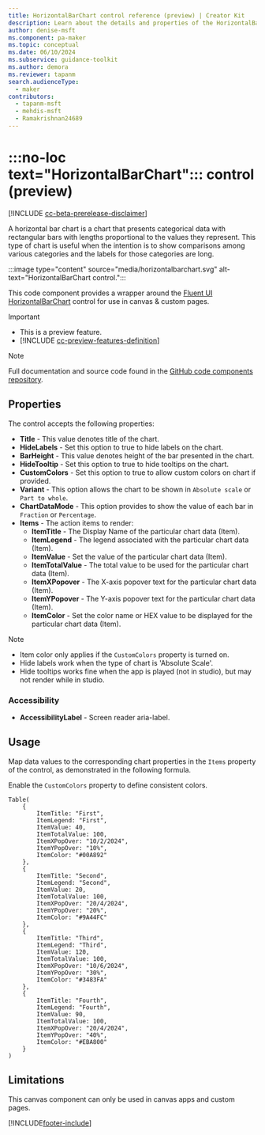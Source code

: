 ```yaml
---
title: HorizontalBarChart control reference (preview) | Creator Kit
description: Learn about the details and properties of the HorizontalBarChart control in the Creator Kit.
author: denise-msft
ms.component: pa-maker
ms.topic: conceptual
ms.date: 06/10/2024
ms.subservice: guidance-toolkit
ms.author: demora
ms.reviewer: tapanm
search.audienceType: 
  - maker
contributors:
  - tapanm-msft
  - mehdis-msft
  - Ramakrishnan24689
---
```


# :::no-loc text="HorizontalBarChart"::: control (preview)

[!INCLUDE [cc-beta-prerelease-disclaimer](../../includes/cc-beta-prerelease-disclaimer.md)]

A horizontal bar chart is a chart that presents categorical data with rectangular bars with lengths proportional to the values they represent. This type of chart is useful when the intention is to show comparisons among various categories and the labels for those categories are long.

:::image type="content" source="media/horizontalbarchart.svg" alt-text="HorizontalBarChart control.":::

This code component provides a wrapper around the [Fluent UI HorizontalBarChart](https://developer.microsoft.com/en-us/fluentui#/controls/web/horizontalbarchart) control for use in canvas & custom pages.

> [!IMPORTANT]
>
> - This is a preview feature.
> - [!INCLUDE [cc-preview-features-definition](../../includes/cc-preview-features-definition.md)]

> [!NOTE]
> Full documentation and source code found in the [GitHub code components repository](https://github.com/microsoft/powercat-code-components/tree/main/HorizontalBarChart).

## Properties

The control accepts the following properties:

- **Title** - This value denotes title of the chart.
- **HideLabels** - Set this option to true to hide labels on the chart.
- **BarHeight** - This value denotes height of the bar presented in the chart.
- **HideTooltip** - Set this option to true to hide tooltips on the chart.
- **CustomColors** - Set this option to true to allow custom colors on chart if provided.
- **Variant** - This option allows the chart to be shown in `Absolute scale` or `Part to whole`.
- **ChartDataMode** - This option provides to show the value of each bar in `Fraction` or `Percentage`.
- **Items** - The action items to render:
  - **ItemTitle** - The Display Name of the particular chart data (Item).
  - **ItemLegend** - The legend associated with the particular chart data (Item).
  - **ItemValue** - Set the value of the particular chart data (Item).
  - **ItemTotalValue** - The total value to be used for the particular chart data (Item).
  - **ItemXPopover** - The X-axis popover text for the particular chart data (Item).
  - **ItemYPopover** - The Y-axis popover text for the particular chart data (Item).
  - **ItemColor** - Set the color name or HEX value to be displayed for the particular chart data (Item).

> [!NOTE]
> - Item color only applies if the `CustomColors` property is turned on.
> - Hide labels work when the type of chart is 'Absolute Scale'.
> - Hide tooltips works fine when the app is played (not in studio), but may not render while in studio.

### Accessibility

- **AccessibilityLabel** - Screen reader aria-label.

## Usage

Map data values to the corresponding chart properties in the `Items` property of the control, as demonstrated in the following formula.

Enable the `CustomColors` property to define consistent colors.

```powerapps-dot
Table(
    {
        ItemTitle: "First",
        ItemLegend: "First",
        ItemValue: 40,
        ItemTotalValue: 100,
        ItemXPopOver: "10/2/2024",
        ItemYPopOver: "10%",
        ItemColor: "#00A892"
    },
    {
        ItemTitle: "Second",
        ItemLegend: "Second",
        ItemValue: 20,
        ItemTotalValue: 100,
        ItemXPopOver: "20/4/2024",
        ItemYPopOver: "20%",
        ItemColor: "#9A44FC"
    },
    {
        ItemTitle: "Third",
        ItemLegend: "Third",
        ItemValue: 120,
        ItemTotalValue: 100,
        ItemXPopOver: "10/6/2024",
        ItemYPopOver: "30%",
        ItemColor: "#3483FA"
    },
    {
        ItemTitle: "Fourth",
        ItemLegend: "Fourth",
        ItemValue: 90,
        ItemTotalValue: 100,
        ItemXPopOver: "20/4/2024",
        ItemYPopOver: "40%",
        ItemColor: "#EBA800"
    }
)
```

## Limitations

This canvas component can only be used in canvas apps and custom pages.

[!INCLUDE[footer-include](../../includes/footer-banner.md)]
